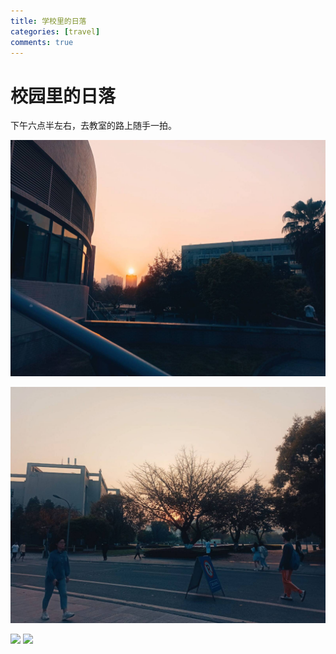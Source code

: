 ```yaml
---
title: 学校里的日落
categories: [travel]
comments: true
---
```


# 校园里的日落

下午六点半左右，去教室的路上随手一拍。

<!-- ![](https://gitee.com/QLX3/warehouse/raw/master/sunset/164757712754.jpg) -->

<!-- ![](https://gitee.com/QLX3/warehouse/raw/master/sunset/164757712794.jpg) -->

![](img/sunset/164757712754.jpg)

![](img/sunset/164757712794.jpg)

<img src="{{ 'img/sunset/164757712754.jpg' | relative_url }}">

<img src="{{ 'img/sunset/164757712794.jpg' | relative_url }}">